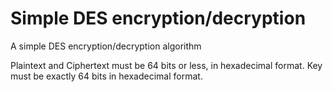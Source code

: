 # Simple DES encryption/decryption
A simple DES encryption/decryption algorithm

Plaintext and Ciphertext must be 64 bits or less, in hexadecimal format.
Key must be exactly 64 bits in hexadecimal format.
